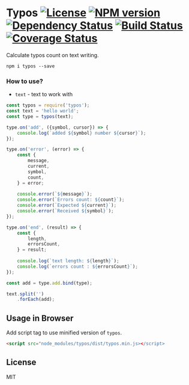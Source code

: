 # Typos [![License][LicenseIMGURL]][LicenseURL] [![NPM version][NPMIMGURL]][NPMURL] [![Dependency Status][DependencyStatusIMGURL]][DependencyStatusURL] [![Build Status][BuildStatusIMGURL]][BuildStatusURL] [![Coverage Status][CoverageIMGURL]][CoverageURL]

Calculate typos count on text writing.

```
npm i typos --save
```

### How to use?

- `text` - text to work with

```js
const typos = require('typos');
const text = 'hello world';
const type = typos(text);

type.on('add', ({symbol, cursor}) => {
    console.log(`added ${symbol} number ${cursor}`);
});

type.on('error', (error) => {
    const {
        message,
        current,
        symbol,
        count,
    } = error;
    
    console.error(`${message}`);
    console.error(`Errors count: ${count}`);
    console.error(`Expected ${current}`);
    console.error(`Received ${symbol}`);
});

type.on('end', (result) => {
    const {
        length,
        errorsCount,
    } = result;
    
    console.log(`text length: ${length}`);
    console.log(`errors count : ${errorsCount}`);
});

const add = type.add.bind(type);

text.split('')
    .forEach(add);
```

## Usage in Browser

Add script tag to use minified version of `typos`.

```html
<script src="node_modules/typos/dist/typos.min.js></script>
```

## License

MIT

[NPMIMGURL]:                https://img.shields.io/npm/v/typos.svg?style=flat
[BuildStatusIMGURL]:        https://img.shields.io/travis/coderaiser/typos/master.svg?style=flat
[DependencyStatusIMGURL]:   https://img.shields.io/david/coderaiser/typos.svg?style=flat
[LicenseIMGURL]:            https://img.shields.io/badge/license-MIT-317BF9.svg?style=flat
[NPMURL]:                   https://npmjs.org/package/typos "npm"
[BuildStatusURL]:           https://travis-ci.org/coderaiser/typos  "Build Status"
[DependencyStatusURL]:      https://david-dm.org/coderaiser/typos "Dependency Status"
[LicenseURL]:               https://tldrlegal.com/license/mit-license "MIT License"

[CoverageURL]:              https://coveralls.io/github/coderaiser/typos?branch=master
[CoverageIMGURL]:           https://coveralls.io/repos/coderaiser/typos/badge.svg?branch=master&service=github

